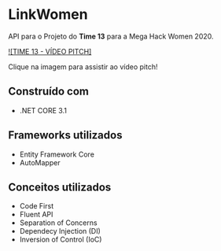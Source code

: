 # LinkWomen

API para o Projeto do **Time 13** para a Mega Hack Women 2020.

[![TIME 13 - VÍDEO PITCH]](https://youtu.be/mdtwVH90iWE)

Clique na imagem para assistir ao vídeo pitch!

## Construído com

* .NET CORE 3.1

## Frameworks utilizados

* Entity Framework Core 
* AutoMapper 

## Conceitos utilizados

* Code First
* Fluent API 
* Separation of Concerns 
* Dependecy Injection (DI)
* Inversion of Control (IoC)

